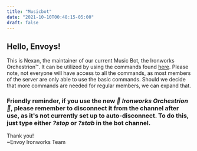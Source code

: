 ```yaml
---
title: "Musicbot"
date: "2021-10-10T00:48:15-05:00"
draft: false
---
```


## Hello, Envoys!
This is Nexan, the maintainer of our current Music Bot, the Ironworks Orchestrion™. It can be utilized by using the commands found [here](https://jmusicbot.com/commands/). Please note, not everyone will have access to all the commands, as most members of the server are only able to use the basic commands. Should we decide that more commands are needed for regular members, we can expand that.

### Friendly reminder, if you use the new *🎵 Ironworks Orchestrion 🎵*, please remember to disconnect it from the channel after use, as it's not currently set up to auto-disconnect. To do this, just type either *?stop* or *?stab* in the bot channel.

Thank you!  
~Envoy Ironworks Team